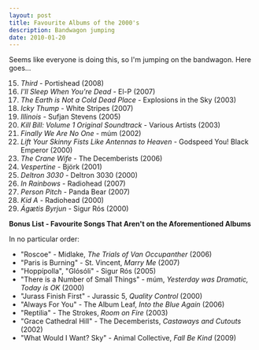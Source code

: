 ```yaml
---
layout: post
title: Favourite Albums of the 2000's
description: Bandwagon jumping
date: 2010-01-20
---
```


Seems like everyone is doing this, so I'm jumping on the bandwagon. Here goes...

15. _Third_ - Portishead (2008)  
14. _I'll Sleep When You're Dead_ - El-P (2007)  
13. _The Earth is Not a Cold Dead Place_ - Explosions in the Sky (2003)  
12. _Icky Thump_ - White Stripes (2007)  
11. _Illinois_ - Sufjan Stevens (2005)  
10. _Kill Bill: Volume 1 Original Soundtrack_ - Various Artists (2003)  
9. _Finally We Are No One_ - múm (2002)  
8. _Lift Your Skinny Fists Like Antennas to Heaven_ - Godspeed You! Black Emperor (2000)  
7. _The Crane Wife_ - The Decemberists (2006)  
6. _Vespertine_ - Björk (2001)  
5. _Deltron 3030_ - Deltron 3030 (2000)  
4. _In Rainbows_ - Radiohead (2007)  
3. _Person Pitch_ - Panda Bear (2007)  
2. _Kid A_ - Radiohead (2000)  
1. _Ágætis Byrjun_ - Sigur Rós (2000)  
  
**Bonus List - Favourite Songs That Aren't on the Aforementioned Albums**  

In no particular order:
  
- "Roscoe" - Midlake, _The Trials of Van Occupanther_ (2006)
- "Paris is Burning" - St. Vincent, _Marry Me_ (2007)  
- "Hoppípolla", "Glósóli" - Sigur Rós (2005)
- "There is a Number of Small Things" - múm, _Yesterday was Dramatic, Today is OK_ (2000)
- "Jurass Finish First" - Jurassic 5, _Quality Control_ (2000)  
- "Always For You" - The Album Leaf, _Into the Blue Again_ (2006)  
- "Reptilia" - The Strokes, _Room on Fire_ (2003)
- "Grace Cathedral Hill" - The Decemberists, _Castaways and Cutouts_ (2002)  
- "What Would I Want? Sky" - Animal Collective, _Fall Be Kind_ (2009)